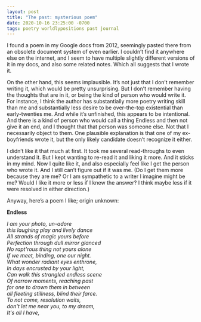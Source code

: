 ```yaml
---
layout: post
title: "The past: mysterious poem"
date: 2020-10-16 23:25:00 -0700
tags: poetry worldlypositions past journal
---
```

I found a poem in my Google docs from 2012, seemingly pasted there from an obsolete document system of even earlier. I couldn’t find it anywhere else on the internet, and I seem to have multiple slightly different versions of it in my docs, and also some related notes. Which all suggests that I wrote it.

On the other hand, this seems implausible. It’s not just that I don’t remember writing it, which would be pretty unsurprising. But I don’t remember having the thoughts that are in it, or being the kind of person who would write it. For instance, I think the author has substantially more poetry writing skill than me and substantially less desire to be over-the-top existential than early-twenties me. And while it’s unfinished, this appears to be intentional. And there is a kind of person who would call a thing Endless and then not give it an end, and I thought that that person was someone else. Not that I necessarily object to them. One plausible explanation is that one of my ex-boyfriends wrote it, but the only likely candidate doesn’t recognize it either.

I didn’t like it that much at first. It took me several read-throughs to even understand it. But I kept wanting to re-read it and liking it more. And it sticks in my mind. Now I quite like it, and also especially feel like I get the person who wrote it. And I still can’t figure out if it was me. (Do I get them more because they are me? Or I am sympathetic to a writer I imagine might be me? Would I like it more or less if I knew the answer? I think maybe less if it were resolved in either direction.)

Anyway, here’s a poem I like; origin unknown:

**Endless**

*I am your photo, un-adore  
this laughing play and lively dance  
All strands of magic yours before  
Perfection through dull mirror glanced  
No rapt'rous thing not yours alone  
If we meet, binding, one our night.  
What wonder radiant eyes enthrone,  
In days encrusted by your light,  
Can walk this strangled endless scene  
Of narrow moments, reaching past  
for one to drown them in between  
all fleeting stillness, blind their farce.  
To not come, resolution waits,  
don't let me near you, to my dream,  
It's all I have,*
